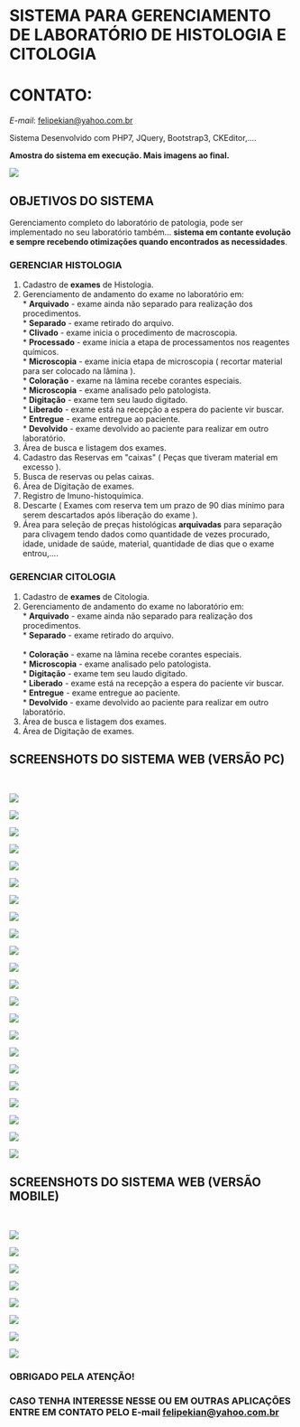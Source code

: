 # SISTEMA PARA GERENCIAMENTO DE LABORATÓRIO DE HISTOLOGIA E CITOLOGIA

# CONTATO:
*E-mail*: felipekian@yahoo.com.br

Sistema Desenvolvido com PHP7, JQuery, Bootstrap3, CKEditor,....

<b>Amostra do sistema em execução. Mais imagens ao final.</b>

![](0.png)

## OBJETIVOS DO SISTEMA

Gerenciamento completo do laboratório de patologia, pode ser implementado no seu laboratório também... <b>sistema em contante evolução e sempre recebendo otimizações quando encontrados as necessidades</b>.

### GERENCIAR HISTOLOGIA
  1. Cadastro de <b>exames</b> de Histologia.
  2. Gerenciamento de andamento do exame no laboratório em:<br>
    * <b>Arquivado</b> - exame ainda não separado para realização dos procedimentos.<br>
    * <b>Separado</b> - exame retirado do arquivo.<br>
    * <b>Clivado</b> - exame inicia o procedimento de macroscopia.<br>
    * <b>Processado</b> - exame inicia a etapa de processamentos nos reagentes químicos.<br>
    * <b>Microscopia</b> - exame inicia etapa de microscopia ( recortar material para ser colocado na lâmina ).<br>
    * <b>Coloração</b> - exame na lâmina recebe corantes especiais.<br>
    * <b>Microscopia</b> - exame analisado pelo patologista.<br>
    * <b>Digitação</b> - exame tem seu laudo digitado.<br>
    * <b>Liberado</b> - exame está na recepção a espera do paciente vir buscar.<br>
    * <b>Entregue</b> - exame entregue ao paciente.<br>
    * <b>Devolvido</b> - exame devolvido ao paciente para realizar em outro laboratório.<br>
   3. Área de busca e listagem dos exames.
   4. Cadastro das Reservas em "caixas" ( Peças que tiveram material em excesso ).
   5. Busca de reservas ou pelas caixas.
   6. Área de Digitação de exames.
   7. Registro de Imuno-histoquímica.
   8. Descarte ( Exames com reserva tem um prazo de 90 dias mínimo para serem descartados após liberação do exame ).
   9. Área para seleção de preças histológicas <b>arquivadas</b> para separação para clivagem tendo dados como quantidade de vezes procurado, idade, unidade de saúde, material, quantidade de dias que o exame entrou,....
   
   ### GERENCIAR CITOLOGIA
  1. Cadastro de <b>exames</b> de Citologia.
  2. Gerenciamento de andamento do exame no laboratório em:<br>
    * <b>Arquivado</b> - exame ainda não separado para realização dos procedimentos.<br>
    * <b>Separado</b> - exame retirado do arquivo.<br>     
    * <b>Coloração</b> - exame na lâmina recebe corantes especiais.<br>
    * <b>Microscopia</b> - exame analisado pelo patologista.<br>
    * <b>Digitação</b> - exame tem seu laudo digitado.<br>
    * <b>Liberado</b> - exame está na recepção a espera do paciente vir buscar.<br>
    * <b>Entregue</b> - exame entregue ao paciente.<br>
    * <b>Devolvido</b> - exame devolvido ao paciente para realizar em outro laboratório.<br>
   3. Área de busca e listagem dos exames.  
   4. Área de Digitação de exames.
   
   ## SCREENSHOTS DO SISTEMA WEB (VERSÃO PC)
   
   <br>
   
   ![](0.png)   
   
   ![](1.png)   
   
   ![](2.png)   
   
   ![](3.png)   
   
   ![](4.png)   
   
   ![](5.png)   
   
   ![](6.png)   
   
   ![](7.png)   
   
   ![](8.png)   
   
   ![](9.png)   
   
   ![](10.png)   
   
   ![](11.png)   
   
   ![](12.png)   
   
   ![](13.png)   
   
   ![](14.png)   
   
   ![](15.png)   
   
   ![](16.png)   
   
   ![](17.png)   
   
   ![](18.png)   
   
   ![](19.png)   
   
   ![](20.png)   
   
   ![](21.png)
  
## SCREENSHOTS DO SISTEMA WEB (VERSÃO MOBILE)

  <br>

  ![](login.png)
  
  ![](home.png)
  
  ![](cadastro.png)
 
  ![](area_citologia.png)
  
  ![](andamento.png)
  
  ![](lista_citologia.png)
  
  ![](grafico1.png)
  
  ![](grafico2.png)
   
### OBRIGADO PELA ATENÇÃO!

### CASO TENHA INTERESSE NESSE OU EM OUTRAS APLICAÇÕES ENTRE EM CONTATO PELO E-mail <b>felipekian@yahoo.com.br</b>
